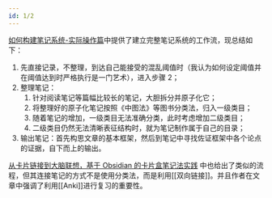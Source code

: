 ```yaml
---
id: 1/2
---
```


[如何构建笔记系统-实际操作篇](https://zhuanlan.zhihu.com/p/353521308)中提供了建立完整笔记系统的工作流，现总结如下：
1. 先直接记录，不整理，到达自己能接受的混乱阈值时（我认为如何设定阈值并在阈值达到时严格执行是一门艺术），进入步骤 2；
2. 整理笔记：
	1. 针对阅读笔记等篇幅比较长的笔记，大胆拆分并原子化它；
	2. 将整理好的原子化笔记按照《中图法》等图书分类法，归入一级类目；
	3. 随着笔记的增加，一级类目无法准确分类，此时考虑增加二级类目；
	4. 二级类目仍然无法清晰表征结构时，就为笔记制作属于自己的目录；
3. 输出笔记：首先构思文章的基本框架，然后到笔记中寻找佐证框架中各个论点的证据，自下而上的输出。

[从卡片链接到大脑联想，基于 Obsidian 的卡片盒笔记法实践](https://sspai.com/post/60802) 中也给出了类似的流程，但其连接笔记的方式不是使用分类法，而是利用[[双向链接]]。并且作者在文章中强调了利用[[Anki]]进行复习的重要性。